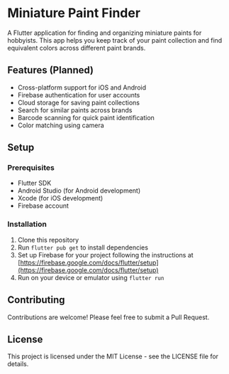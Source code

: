 # Miniature Paint Finder

A Flutter application for finding and organizing miniature paints for hobbyists. This app helps you keep track of your paint collection and find equivalent colors across different paint brands.

## Features (Planned)

- Cross-platform support for iOS and Android
- Firebase authentication for user accounts
- Cloud storage for saving paint collections
- Search for similar paints across brands
- Barcode scanning for quick paint identification
- Color matching using camera

## Setup

### Prerequisites

- Flutter SDK
- Android Studio (for Android development)
- Xcode (for iOS development)
- Firebase account

### Installation

1. Clone this repository
2. Run `flutter pub get` to install dependencies
3. Set up Firebase for your project following the instructions at [https://firebase.google.com/docs/flutter/setup](https://firebase.google.com/docs/flutter/setup)
4. Run on your device or emulator using `flutter run`

## Contributing

Contributions are welcome! Please feel free to submit a Pull Request.

## License

This project is licensed under the MIT License - see the LICENSE file for details.
